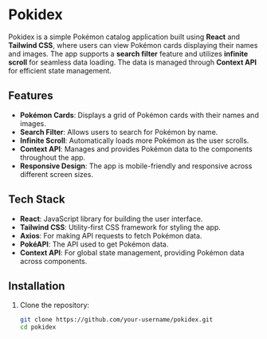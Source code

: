 # Pokidex

Pokidex is a simple Pokémon catalog application built using **React** and **Tailwind CSS**, where users can view Pokémon cards displaying their names and images. The app supports a **search filter** feature and utilizes **infinite scroll** for seamless data loading. The data is managed through **Context API** for efficient state management.

## Features

- **Pokémon Cards**: Displays a grid of Pokémon cards with their names and images.
- **Search Filter**: Allows users to search for Pokémon by name.
- **Infinite Scroll**: Automatically loads more Pokémon as the user scrolls.
- **Context API**: Manages and provides Pokémon data to the components throughout the app.
- **Responsive Design**: The app is mobile-friendly and responsive across different screen sizes.

## Tech Stack

- **React**: JavaScript library for building the user interface.
- **Tailwind CSS**: Utility-first CSS framework for styling the app.
- **Axios**: For making API requests to fetch Pokémon data.
- **PokéAPI**: The API used to get Pokémon data.
- **Context API**: For global state management, providing Pokémon data across components.

## Installation

1. Clone the repository:

   ```bash
   git clone https://github.com/your-username/pokidex.git
   cd pokidex
